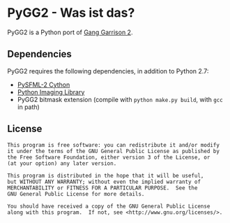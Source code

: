 PyGG2 - Was ist das?
====================

PyGG2 is a Python port of [Gang Garrison 2](http://ganggarrison.com/).

Dependencies
------------

PyGG2 requires the following dependencies, in addition to Python 2.7:

* [PySFML-2 Cython](https://github.com/bastienleonard/pysfml2-cython)
* [Python Imaging Library](http://pythonware.com/products/pil/)
* PyGG2 bitmask extension (compile with `python make.py build`, with `gcc` in path)

License
-------

    This program is free software: you can redistribute it and/or modify
    it under the terms of the GNU General Public License as published by
    the Free Software Foundation, either version 3 of the License, or
    (at your option) any later version.

    This program is distributed in the hope that it will be useful,
    but WITHOUT ANY WARRANTY; without even the implied warranty of
    MERCHANTABILITY or FITNESS FOR A PARTICULAR PURPOSE.  See the
    GNU General Public License for more details.

    You should have received a copy of the GNU General Public License
    along with this program.  If not, see <http://www.gnu.org/licenses/>.